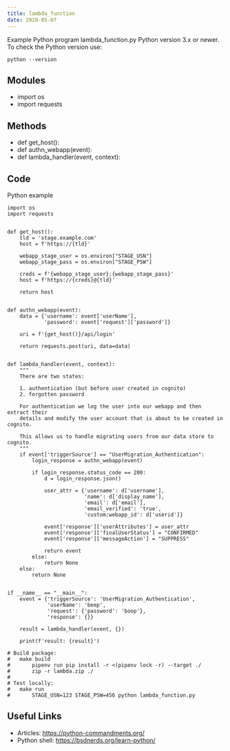 ```yaml
---
title: lambda_function
date: 2020-05-07
---
```

Example Python program lambda_function.py
Python version 3.x or newer.
To check the Python version use:

    python --version

## Modules

* import os
* import requests

## Methods

* def get_host():
* def authn_webapp(event):
* def lambda_handler(event, context):

## Code

Python example

    import os
    import requests
    
    
    def get_host():
        tld = 'stage.example.com'
        host = f'https://{tld}'
    
        webapp_stage_user = os.environ["STAGE_USN"]
        webapp_stage_pass = os.environ["STAGE_PSW"]
    
        creds = f'{webapp_stage_user}:{webapp_stage_pass}'
        host = f'https://{creds}@{tld}'
    
        return host
    
    
    def authn_webapp(event):
        data = {'username': event['userName'],
                'password': event['request']['password']}
    
        uri = f'{get_host()}/api/login'
    
        return requests.post(uri, data=data)
    
    
    def lambda_handler(event, context):
        """
        There are two states:
    
        1. authentication (but before user created in cognito)
        2. forgotten password
    
        For authentication we log the user into our webapp and then extract their
        details and modify the user account that is about to be created in cognito.
        
        This allows us to handle migrating users from our data store to cognito.
        """
        if event['triggerSource'] == "UserMigration_Authentication":
            login_response = authn_webapp(event)
    
            if login_response.status_code == 200:
                d = login_response.json()
    
                user_attr = {'username': d['username'],
                             'name': d['display_name'],
                             'email': d['email'],
                             'email_verified': 'true',
                             'custom:webapp_id': d['userid']}
    
                event['response']['userAttributes'] = user_attr
                event['response']['finalUserStatus'] = "CONFIRMED"
                event['response']['messageAction'] = "SUPPRESS"
    
                return event
            else:
                return None
        else:
            return None
    
    
    if __name__ == "__main__":
        event = {'triggerSource': 'UserMigration_Authentication',
                 'userName': 'beep',
                 'request': {'password': 'boop'},
                 'response': {}}
    
        result = lambda_handler(event, {})
    
        print(f'result: {result}')
    
    # Build package:
    #   make build
    #       pipenv run pip install -r <(pipenv lock -r) --target ./
    #       zip -r lambda.zip ./
    #
    # Test locally:
    #   make run
    #       STAGE_USN=123 STAGE_PSW=456 python lambda_function.py

## Useful Links

- Articles: https://python-commandments.org/
- Python shell: https://bsdnerds.org/learn-python/
